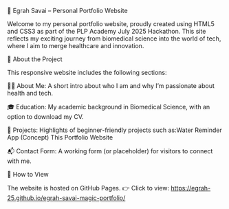 🌟 Egrah Savai – Personal Portfolio Website

Welcome to my personal portfolio website, proudly created using HTML5 and CSS3 as part of the PLP Academy July 2025 Hackathon.
This site reflects my exciting journey from biomedical science into the world of tech, where I aim to merge healthcare and innovation.

🧠 About the Project

This responsive website includes the following sections:

👩‍💻 About Me: A short intro about who I am and why I’m passionate about health and tech.

🎓 Education: My academic background in Biomedical Science, with an option to download my CV.

🚀 Projects: Highlights of beginner-friendly projects such as:Water Reminder App (Concept)
This Portfolio Website

📬 Contact Form: A working form (or placeholder) for visitors to connect with me.

🔗 How to View

The website is hosted on GitHub Pages.
👉 Click to view:
https://egrah-25.github.io/egrah-savai-magic-portfolio/
